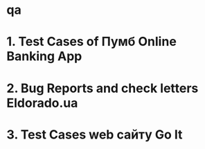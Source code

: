# qa
# 1. Test Cases of Пумб Online Banking App
# 2. Bug Reports and check letters Eldorado.ua
# 3. Test Cases web сайту Go It